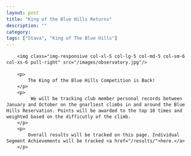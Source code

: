 ```yaml
---
layout: post
title: "King of the Blue Hills Returns"
description: ""
category: 
tags: ["Stava", "King of The Blue Hills"]
---
```

<div class="row">

        <img class="img-responsive col-xl-5 col-lg-5 col-md-5 col-sm-6 col-xs-6 pull-right" src="/images/observatory.jpg"/>

        <p>
            The King of the Blue Hills Competition is Back!
        </p>
        <p>
             We will be tracking club member personal records between January and October on the gnarliest climbs in and around the Blue Hills Reservation. Points will be awarded to the top 10 times and weighted based on the difficutly of the climb.
        </p>
        <p>
            Overall results will be tracked on this page. Individual Segment Achievements will be tracked <a href="/results/">here.</a>
        </p>
  

</div>











